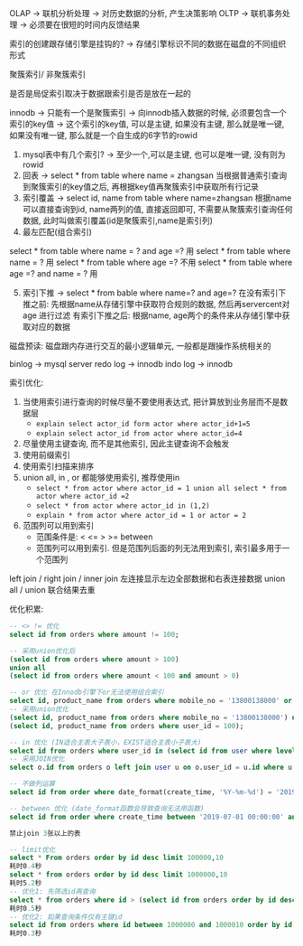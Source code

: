 OLAP -> 联机分析处理 -> 对历史数据的分析, 产生决策影响
OLTP -> 联机事务处理 -> 必须要在很短的时间内反馈结果

索引的创建跟存储引擎是挂钩的? -> 存储引擎标识不同的数据在磁盘的不同组织形式

聚簇索引/ 非聚簇索引

是否是局促索引取决于数据跟索引是否是放在一起的

innodb -> 只能有一个是聚簇索引 -> 向innodb插入数据的时候, 必须要包含一个索引的key值 -> 这个索引的key值, 可以是主键, 如果没有主键, 那么就是唯一键, 如果没有唯一键, 那么就是一个自生成的6字节的rowid

1. mysql表中有几个索引? -> 至少一个,可以是主键, 也可以是唯一键, 没有则为rowid
2. 回表 -> select \* from table where name = zhangsan 当根据普通索引查询到聚簇索引的key值之后, 再根据key值再聚簇索引中获取所有行记录
3. 索引覆盖 -> select id, name from table where name=zhangsan 根据name可以直接查询到id, name两列的值, 直接返回即可, 不需要从聚簇索引查询任何数据, 此时叫做索引覆盖(id是聚簇索引,name是索引列)
4. 最左匹配(组合索引)

select \* from table where name = ? and age =? 用
select \* from table where name = ?  用
select \* from table where age =? 不用
select \* from table where age =? and name = ? 用

5. 索引下推 -> select \* from bable where name=? and age=?
在没有索引下推之前: 先根据name从存储引擎中获取符合规则的数据, 然后再servercent对age 进行过滤
有索引下推之后: 根据name, age两个的条件来从存储引擎中获取对应的数据

磁盘预读: 磁盘跟内存进行交互的最小逻辑单元, 一般都是跟操作系统相关的

binlog -> mysql server
redo log -> innodb
indo log -> innodb


索引优化:
1. 当使用索引进行查询的时候尽量不要使用表达式, 把计算放到业务层而不是数据层
	- `explain select actor_id form actor where actor_id+1=5`
	- `explain select actor_id from actor where actor_id=4`
2. 尽量使用主键查询, 而不是其他索引, 因此主键查询不会触发
3. 使用前缀索引
4. 使用索引扫描来排序
5. union all, in , or 都能够使用索引, 推荐使用in
	- `select * from actor where actor_id = 1 union all select * from actor where actor_id =2`
	- `select * from actor where actor_id in (1,2)`
	- `explain * from actor where actor_id = 1 or actor = 2`
5. 范围列可以用到索引
	- 范围条件是: <  <=  >  >=  between
	- 范围列可以用到索引. 但是范围列后面的列无法用到索引, 索引最多用于一个范围列



left join / right join / inner join  左连接显示左边全部数据和右表连接数据
union all / union  联合结果去重


优化积累: 
```sql
-- <> != 优化
select id from orders where amount != 100;

-- 采用union优化后
(select id from orders where amount > 100)
union all
(select id from orders where amount < 100 and amount > 0)
```
```sql
-- or 优化 在Innodb引擎下or无法使用组合索引
select id, product_name from orders where mobile_no = '13800138000' or user_id = 100;
-- 采用union优化
(select id, product_name from orders where mobile_no = '13800138000') union
(select id, product_name from orders where user_id = 100);
```
```sql
-- in 优化 (IN适合主表大子表小，EXIST适合主表小子表大)
select id from orders where user_id in (select id from user where level = 'VIP');
-- 采用JOIN优化
select o.id from orders o left join user u on o.user_id = u.id where u.level = 'VIP';
```
```sql
-- 不做列运算
select id from order where date_format(create_time, '%Y-%m-%d') = '2019-07-01';

-- between 优化 (date_format函数会导致查询无法用函数)
select id from order where create_time between '2019-07-01 00:00:00' and '2019-07-01 23:59:59';
```
```sql
禁止join 3张以上的表
```
```sql
-- limit优化
select * From orders order by id desc limit 100000,10
耗时0.4秒
select * from orders order by id desc limit 1000000,10
耗时5.2秒
-- 优化1: 先筛选id再查询
select * from orders where id > (select id from orders order by id desc limit 1000000, 1) order by id desc limit 0,10
耗时0.5秒
-- 优化2: 如果查询条件仅有主键id
select id from orders where id between 1000000 and 1000010 order by id desc
耗时0.3秒
```